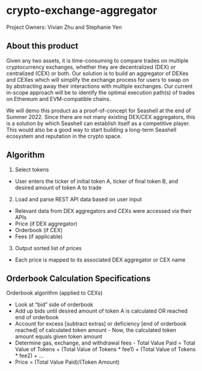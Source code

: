 # crypto-exchange-aggregator

Project Owners: Vivian Zhu and Stephanie Yen

## About this product

Given any two assets, it is time-consuming to compare trades on multiple cryptocurrency exchanges, whether they are decentralized (DEX) or centralized (CEX) or both. Our solution is to build an aggregator of DEXes and CEXes which will simplify the exchange process for users to swap on by abstracting away their interactions with multiple exchanges. Our current in-scope approach will be to identify the optimal execution path(s) of trades on Ethereum and EVM-compatible chains.

We will demo this product as a proof-of-concept for Seashell at the end of Summer 2022. Since there are not many existing DEX/CEX aggregators, this is a solution by which Seashell can establish itself as a competitive player. This would also be a good way to start building a long-term Seashell ecosystem and reputation in the crypto space.


## Algorithm

1. Select tokens
- User enters the ticker of initial token A, ticker of final token B, and desired amount of token A to trade 

2. Load and parse REST API data based on user input
- Relevant data from DEX aggregators and CEXs were accessed via their APIs
- Price (if DEX aggregator)
- Orderbook (if CEX)
- Fees (if applicable)

3. Output sorted list of prices 
- Each price is mapped to its associated DEX aggregator or CEX name


## Orderbook Calculation Specifications

Orderbook algorithm (applied to CEXs)
- Look at “bid” side of orderbook
- Add up bids until desired amount of token A is calculated OR reached end of orderbook
- Account for excess [subtract extras] or deficiency [end of orderbook reached] of calculated token amount 
      - Now, the calculated token amount equals given token amount
- Determine gas, exchange, and withdrawal fees
      - Total Value Paid = Total Value of Tokens + (Total Value of Tokens * fee1) + (Total Value of Tokens * fee2) + …
- Price = (Total Value Paid)/(Token Amount)

